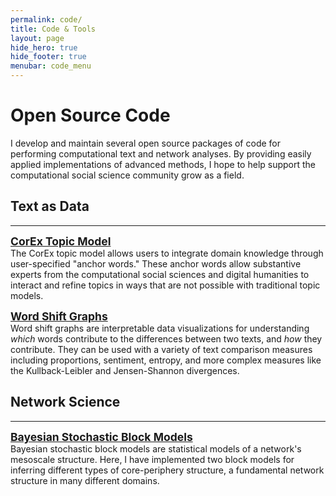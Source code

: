 ```yaml
---
permalink: code/
title: Code & Tools
layout: page
hide_hero: true
hide_footer: true
menubar: code_menu
---
```


# Open Source Code

I develop and maintain several open source packages of code for performing computational text and network analyses. By providing easily applied implementations of advanced methods, I hope to help support the computational social science community grow as a field.

## Text as Data

---

<span style="font-size:1.25em">**[CorEx Topic Model](/code/corex/overview)**</span>  
The CorEx topic model allows users to integrate domain knowledge through user-specified "anchor words." These anchor words allow substantive experts from the computational social sciences and digital humanities to interact and refine topics in ways that are not possible with traditional topic models.


<span style="font-size:1.25em">**[Word Shift Graphs](/code/word_shift/overview)**</span>  
Word shift graphs are interpretable data visualizations for understanding *which* words contribute to the differences between two texts, and *how* they contribute. They can be used with a variety of text comparison measures including proportions, sentiment, entropy, and more complex measures like the Kullback-Leibler and Jensen-Shannon divergences.


## Network Science

---

<span style="font-size:1.25em">**[Bayesian Stochastic Block Models](/code/sbms/overview)**</span>  
Bayesian stochastic block models are statistical models of a network's mesoscale structure. Here, I have implemented two block models for inferring different types of core-periphery structure, a fundamental network structure in many different domains.
